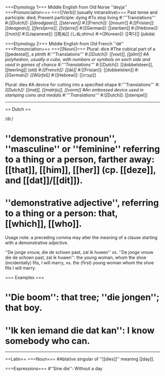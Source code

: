 ===Etymology 1===
Middle English from Old Norse ''deyja''
===Pronunciation===
===[[Verb]] (usually intransitive)===
Past tense and participle: died; Present participle: dying
#To stop living
#:'''Translations'''
#:*[[Dutch]]: [[doodgaan]], [[sterven]]
#:*[[French]]: [[mourir]]
#:*[[Frisian]]: [[deagean]], [[ferstjerre]], [[stjerre]]
#:*[[German]]: [[sterben]]
#:*[[Hebrew]]:[[למות]]
#:*[[Japanese]]: [[死ぬ]] (しぬ;shinu)
#:*[[Korean]]: [[죽다]] (jukda)

===Etymology 2===
Middle English from Old French ''dé''
===Pronunciation===
===[[Noun]]===
Plural: dice
#The cubical part of a [[pedestal]], a plinth
#:'''Translations'''
#:*[[Dutch]]: [[voet]], [[plint]]
#A polyhedron, usually a cube, with numbers or symbols on each side and used in games of chance
#:'''Translations'''
#:*[[Dutch]]: [[dobbelsteen]], [[teerling]] (old)
#:*[[French]]: [[dé]]
#:*[[Frisian]]: [[dobbelstien]]
#:*[[German]]: [[Würfel]]
#:*[[Hebrew]]: [[קוביה]]

Plural: dies
#A device for cutting into a specified shape
#:'''Translations'''
#:*[[Dutch]]: [[mal]], [[matrijs]], [[vorm]]
#An embossed device used in stamping coins and medals
#:'''Translations'''
#:*[[Dutch]]: [[stempel]]

----
== Dutch ==

/di:/

# ''demonstrative pronoun'', ''masculine'' or ''feminine'' referring to a thing or a person, farther away: [[that]], [[him]], [[her]] (cp. [[deze]], and [[dat]]/[[dit]]).
# ''demonstrative adjective'', referring to a thing or a person: that, [[which]], [[who]].

Usage note: a preceding comma may alter the meaning of a clause starting with a demonstrative adjective.

''De jonge vrouw, die de schoen past, zal ik huwen'' vs. ''De jonge vrouw die de schoen past, zal ik huwen'': the young woman, whom the shoe (incidentally) fits, I will marry, vs. the (first) young woman whom the shoe fits I will marry.

=== Examples ===

# ''Die boom'': that tree; ''die jongen''; that boy.
# ''Ik ken iemand die dat kan'': I know somebody who can.

----
==Latin==
===Noun===
#Ablative singular of ''[[dies]]'' meaning [[day]].

===Expressions===
#''Sine die'': Without a day